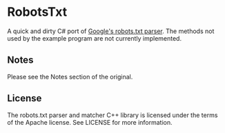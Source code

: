 # RobotsTxt

A quick and dirty C# port of [Google's robots.txt parser](https://github.com/google/robotstxt).
The methods not used by the example program are not currently implemented.

## Notes

Please see the Notes section of the original.

## License

The robots.txt parser and matcher C++ library is licensed under the terms of the
Apache license. See LICENSE for more information.
